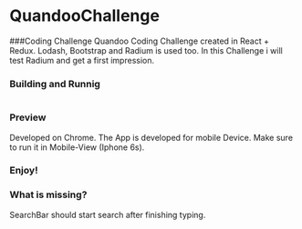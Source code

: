 # QuandooChallenge
###Coding Challenge
Quandoo Coding Challenge created in React + Redux. Lodash, Bootstrap and Radium is used too.
In this Challenge i will test Radium and get a first impression. 

### Building and Runnig
```
```
### Preview

Developed on Chrome. The App is developed for mobile Device. Make sure to run it in Mobile-View (Iphone 6s).

### Enjoy!


### What is missing?

SearchBar should start search after finishing typing. 

